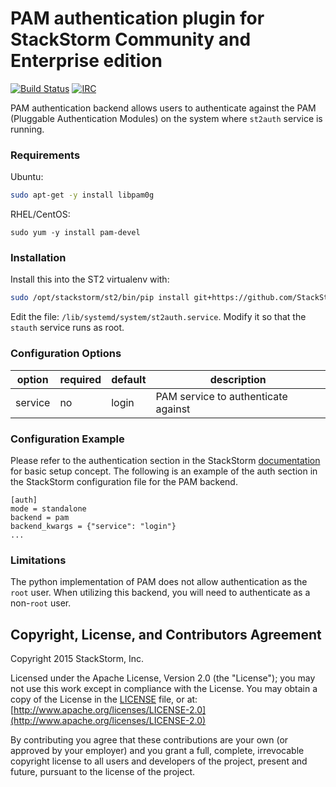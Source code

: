 # PAM authentication plugin for StackStorm Community and Enterprise edition

[![Build Status](https://travis-ci.org/StackStorm/st2-auth-backend-pam.svg?branch=master)](https://travis-ci.org/StackStorm/st2-auth-backend-pam) [![IRC](https://img.shields.io/irc/%23stackstorm.png)](http://webchat.freenode.net/?channels=stackstorm)

PAM authentication backend allows users to authenticate against the PAM (Pluggable Authentication
Modules) on the system where ``st2auth`` service is running.

### Requirements

Ubuntu:

```bash
sudo apt-get -y install libpam0g
```

RHEL/CentOS:

```
sudo yum -y install pam-devel
```

### Installation

Install this into the ST2 virtualenv with:

```bash
sudo /opt/stackstorm/st2/bin/pip install git+https://github.com/StackStorm/st2-auth-backend-pam.git@master#egg=st2_auth_backend_pam
```

Edit the file: `/lib/systemd/system/st2auth.service`. Modify it so that the `stauth` service runs as root.

### Configuration Options

| option    | required | default | description                                                |
|-----------|----------|---------|------------------------------------------------------------|
| service   | no       | login   | PAM service to authenticate against                        |

### Configuration Example

Please refer to the authentication section in the StackStorm 
[documentation](http://docs.stackstorm.com) for basic setup concept. The following is an
example of the auth section in the StackStorm configuration file for the PAM backend.

```
[auth]
mode = standalone
backend = pam
backend_kwargs = {"service": "login"}
...
```

### Limitations

The python implementation of PAM does not allow authentication as the `root` user.
When utilizing this backend, you will need to authenticate as a non-`root` user.


## Copyright, License, and Contributors Agreement

Copyright 2015 StackStorm, Inc.

Licensed under the Apache License, Version 2.0 (the "License"); you may not use this work except in
compliance with the License. You may obtain a copy of the License in the [LICENSE](LICENSE) file,
or at: [http://www.apache.org/licenses/LICENSE-2.0](http://www.apache.org/licenses/LICENSE-2.0)

By contributing you agree that these contributions are your own (or approved by your employer) and
you grant a full, complete, irrevocable copyright license to all users and developers of the
project, present and future, pursuant to the license of the project.

